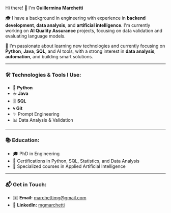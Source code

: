 Hi there! 👋 I'm **Guillermina Marchetti**

🎓 I have a background in engineering with experience in **backend development**, **data analysis**, and **artificial intelligence**. I'm currently working on **AI Quality Assurance** projects, focusing on data validation and evaluating language models.

🚀 I'm passionate about learning new technologies and currently focusing on **Python**, **Java**, **SQL**, and AI tools, with a strong interest in **data analysis**, **automation**, and building smart solutions.

---

### 🛠️ Technologies & Tools I Use:

* 🐍 **Python**
* ☕ **Java**
* 🗄️ **SQL**
* 🌀 **Git**
* ✨ Prompt Engineering
* 📊 Data Analysis & Validation

---

### 📚 Education:

* 🎓 PhD in Engineering
* 📑 Certifications in Python, SQL, Statistics, and Data Analysis
* 🤖 Specialized courses in Applied Artificial Intelligence

---

### 📬 Get in Touch:

* ✉️ **Email:** [marchettimg@gmail.com](mailto:marchettimg@gmail.com)
* 🔗 **LinkedIn:** [mgmarchetti](https://www.linkedin.com/in/mgmarchetti)
